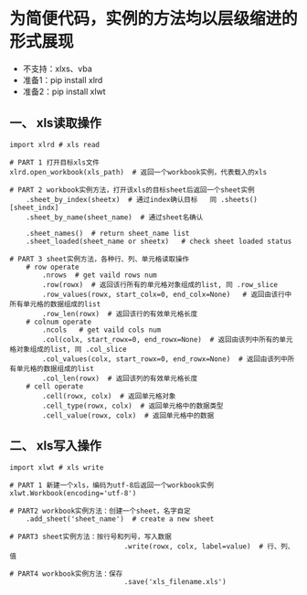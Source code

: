 # 为简便代码，实例的方法均以层级缩进的形式展现
- 不支持：xlxs、vba
- 准备1：pip install xlrd 
- 准备2：pip install xlwt

## 一、 xls读取操作
    import xlrd # xls read
    
    # PART 1 打开目标xls文件
    xlrd.open_workbook(xls_path)  # 返回一个workbook实例，代表载入的xls

    # PART 2 workbook实例方法，打开该xls的目标sheet后返回一个sheet实例
        .sheet_by_index(sheetx)  # 通过index确认目标   同 .sheets()[sheet_indx]
        .sheet_by_name(sheet_name)  # 通过sheet名确认

        .sheet_names()  # return sheet_name list
        .sheet_loaded(sheet_name or sheetx)   # check sheet loaded status

    # PART 3 sheet实例方法，各种行、列、单元格读取操作
        # row operate
            .nrows  # get vaild rows num
            .row(rowx)  # 返回该行所有的单元格对象组成的list, 同 .row_slice
            .row_values(rowx, start_colx=0, end_colx=None)   # 返回由该行中所有单元格的数据组成的list
            .row_len(rowx)  # 返回该行的有效单元格长度
        # colnum operate
            .ncols   # get vaild cols num
            .col(colx, start_rowx=0, end_rowx=None)  # 返回由该列中所有的单元格对象组成的list, 同 .col_slice
            .col_values(colx, start_rowx=0, end_rowx=None)  # 返回由该列中所有单元格的数据组成的list
            .col_len(rowx)  # 返回该列的有效单元格长度
        # cell operate
            .cell(rowx, colx)  # 返回单元格对象
            .cell_type(rowx, colx)  # 返回单元格中的数据类型
            .cell_value(rowx, colx)  # 返回单元格中的数据

## 二、 xls写入操作
    import xlwt # xls write
    
    # PART 1 新建一个xls，编码为utf-8后返回一个workbook实例
    xlwt.Workbook(encoding='utf-8')

    # PART2 workbook实例方法：创建一个sheet，名字自定
        .add_sheet('sheet_name')  # create a new sheet

    # PART3 sheet实例方法：按行号和列号，写入数据
                                .write(rowx, colx, label=value)  # 行、列、值

    # PART4 workbook实例方法：保存
                                .save('xls_filename.xls')
